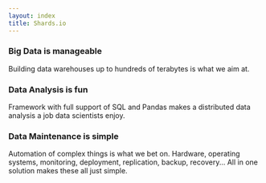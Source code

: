 ```yaml
---
layout: index
title: Shards.io
---
```


### Big Data is manageable

Building data warehouses up to hundreds of terabytes is what we aim at.

### Data Analysis is fun

Framework with full support of SQL and Pandas makes a distributed data analysis a job data scientists enjoy.

### Data Maintenance is simple

Automation of complex things is what we bet on.
Hardware, operating systems, monitoring, deployment, replication, backup, recovery...
All in one solution makes these all just simple.
